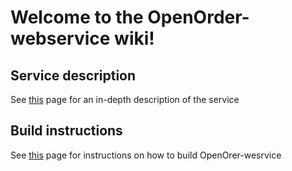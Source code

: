 # Welcome to the OpenOrder-webservice wiki!

## Service description
See [this](/OpenOrder-webservice/OpenOrderWebservice) page for an in-depth description of the service

## Build instructions
See [this](/OpenOrder-webservice/Build) page for instructions on how to build OpenOrer-wesrvice

